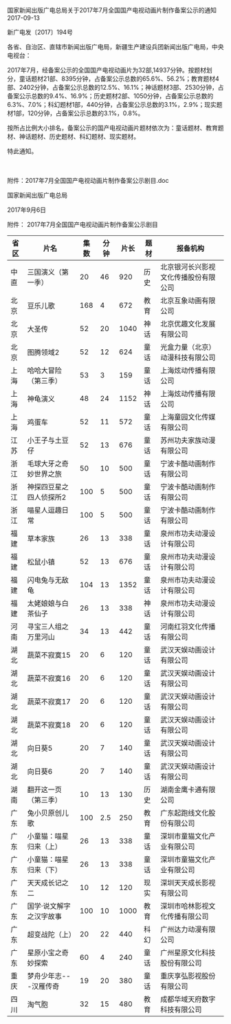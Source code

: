 国家新闻出版广电总局关于2017年7月全国国产电视动画片制作备案公示的通知
2017-09-13    

新广电发〔2017〕194号

各省、自治区、直辖市新闻出版广电局，新疆生产建设兵团新闻出版广电局，中央电视台：

2017年7月，经备案公示的全国国产电视动画片为32部,14937分钟。按题材划分，童话题材21部、8395分钟，占备案公示总数的65.6%、56.2%；教育题材4部、2402分钟，占备案公示总数的12.5%、16.1%；神话题材3部、2530分钟，占备案公示总数的9.4%、16.9%；历史题材2部、1050分钟，占备案公示总数的6.3%、7.0%；科幻题材1部，440分钟，占备案公示总数的3.1%，2.9%；现实题材1部，120分钟，占备案公示总数的3.1%，0.8%。

按所占比例大小排名，备案公示的国产电视动画片题材依次为：童话题材、教育题材、神话题材、历史题材、科幻题材、现实题材。

特此通知。

　　

附件：2017年7月全国国产电视动画片制作备案公示剧目.doc

 
 
 

国家新闻出版广电总局

2017年9月6日 


附件：
2017年7月全国国产电视动画片制作备案公示剧目


省区 | 片名 | 集数 | 分钟 | 片长 | 题材 | 报备机构
---|----|----|----|----|----|-----
中直 | 三国演义（第一季） | 20 | 46 | 920 | 历史 | 北京银河长兴影视文化传播股份有限公司
北京 | 豆乐儿歌 | 168 | 4 | 672 | 教育 | 北京互象动画有限公司
北京 | 大圣传 | 52 | 20 | 1040 | 神话 | 北京优趣文化发展有限公司
北京 | 图腾领域2 | 52 | 12 | 624 | 童话 | 光盒力量（北京）动漫科技有限公司
上海 | 哈哈大冒险（第三季） | 53 | 3 | 159 | 童话 | 上海炫动传播有限公司
上海 | 神龟演义 | 48 | 24 | 1152 | 神话 | 上海炫动传播有限公司
上海 | 鸡蛋车 | 52 | 11 | 572 | 童话 | 上海童园文化传媒有限公司
江苏 | 小王子与土豆仔 | 52 | 13 | 676 | 童话 | 苏州功夫家族动漫有限公司
浙江 | 毛球大牙之奇妙世界之旅 | 50 | 10 | 500 | 童话 | 宁波卡酷动画制作有限公司
浙江 | 神探四豆星之四人侦探所2 | 100 | 5 | 500 | 童话 | 宁波卡酷动画制作有限公司
浙江 | 喵星人逗趣日常 | 100 | 5 | 500 | 童话 | 宁波卡酷动画制作有限公司
福建 | 草本家族 | 26 | 13 | 338 | 童话 | 泉州市功夫动漫设计有限公司
福建 | 松鼠小镇 | 52 | 13 | 676 | 童话 | 泉州市功夫动漫设计有限公司
福建 | 闪电兔与无敌龟 | 104 | 13 | 1352 | 童话 | 泉州市功夫动漫设计有限公司
福建 | 太姥娘娘与白茶仙子 | 26 | 13 | 338 | 神话 | 泉州市功夫动漫设计有限公司
河南 | 寻宝三人组之万里河山 | 34 | 13 | 442 | 童话 | 河南红羽文化传播有限公司
湖北 | 蔬菜不寂寞15 | 20 | 6 | 120 | 童话 | 武汉天娱动画设计有限公司
湖北 | 蔬菜不寂寞16 | 20 | 6 | 120 | 童话 | 武汉天娱动画设计有限公司
湖北 | 蔬菜不寂寞17 | 20 | 6 | 120 | 童话 | 武汉天娱动画设计有限公司
湖北 | 蔬菜不寂寞18 | 20 | 6 | 120 | 童话 | 武汉天娱动画设计有限公司
湖北 | 向日葵5 | 20 | 7 | 140 | 童话 | 武汉天娱动画设计有限公司
湖北 | 向日葵6 | 20 | 7 | 140 | 童话 | 武汉天娱动画设计有限公司
湖南 | 翻开这一页（第三季） | 10 | 13 | 130 | 历史 | 湖南金鹰卡通有限公司
广东 | 兔小贝原创儿歌 | 100 | 2.5 | 250 | 教育 | 广东起跑线文化股份有限公司
广东 | 小童猫：喵星归来（上） | 26 | 13 | 338 | 童话 | 深圳市童猫文化产业有限公司
广东 | 小童猫：喵星归来（下） | 26 | 13 | 338 | 童话 | 深圳市童猫文化产业有限公司
广东 | 天天成长记之二 | 10 | 12 | 120 | 现实 | 深圳天天成长影视有限公司
广东 | 国学·说文解字之汉字故事 | 100 | 10 | 1000 | 教育 | 深圳市哈林影视文化传播有限公司
广东 | 超变战陀（上） | 20 | 22 | 440 | 科幻 | 广州达力动漫有限公司
广东 | 星原小宝之奇妙探索 | 60 | 4 | 240 | 童话 | 广州星原文化科技股份有限公司
重庆 | 梦舟少年志---汉雁传奇 | 19 | 20 | 380 | 童话 | 重庆享弘影视股份有限公司
四川 | 淘气胞 | 32 | 15 | 480 | 教育 | 成都华域天府数字科技有限公司
